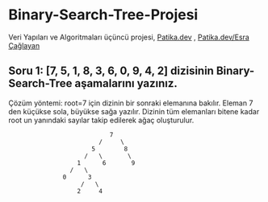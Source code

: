 # Binary-Search-Tree-Projesi
Veri Yapıları ve Algoritmaları üçüncü projesi, [Patika.dev](https://www.patika.dev/tr) , [Patika.dev/Esra Çağlayan](https://app.patika.dev/esracaglayan)
## Soru 1:  [7, 5, 1, 8, 3, 6, 0, 9, 4, 2] dizisinin Binary-Search-Tree aşamalarını yazınız.
Çözüm yöntemi: root=7 için dizinin bir sonraki elemanına bakılır. Eleman 7 den küçükse sola, büyükse sağa yazılır. Dizinin tüm elemanları bitene kadar root un yanındaki sayılar takip edilerek ağaç oluşturulur.


                                7
                             /     \
                           5        8
                         /   \       \
                       1      6       9
                     /   \          
                   0      3
                        /   \
                       2     4
